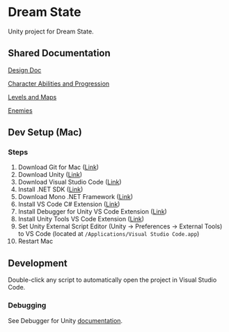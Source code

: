 # Dream State

Unity project for Dream State.

## Shared Documentation

[Design Doc](https://docs.google.com/document/d/1KRIfIZXIcgD6PZ0s587h0KvBtlP2AoZ4wNqnRCtIIKg)

[Character Abilities and Progression](https://docs.google.com/document/d/1hLS3WOBFBFqctKLYv0tOWeB95zW1tltwYOp-gIqsJOI)

[Levels and Maps](https://docs.google.com/document/d/1B0of8BLm5Y8hVjXYCi6-i6bdAcNPS6MguvqfVek96UA)

[Enemies](https://docs.google.com/document/d/1RT78fIcyutQ_HCHgvbjdCsnQ8u4gnrkNDhd_AqHBz6w)

## Dev Setup (Mac)

### Steps
1. Download Git for Mac ([Link](https://git-scm.com/download/mac))
2. Download Unity ([Link](https://store.unity.com/))
3. Download Visual Studio Code ([Link](https://code.visualstudio.com/download))
4. Install .NET SDK ([Link](https://www.microsoft.com/net/learn/get-started/macos))
5. Download Mono .NET Framework ([Link](http://www.mono-project.com/download/stable/))
6. Install VS Code C# Extension ([Link](https://marketplace.visualstudio.com/items?itemName=ms-vscode.csharp))
7. Install Debugger for Unity VS Code Extension ([Link](https://marketplace.visualstudio.com/items?itemName=Unity.unity-debug))
8. Install Unity Tools VS Code Extension ([Link](https://marketplace.visualstudio.com/items?itemName=Tobiah.unity-tools))
9. Set Unity External Script Editor (Unity -> Preferences -> External Tools) to VS Code (located at `/Applications/Visual Studio Code.app`)
10. Restart Mac

## Development

Double-click any script to automatically open the project in Visual Studio Code.

### Debugging

See Debugger for Unity [documentation](https://marketplace.visualstudio.com/items?itemName=Unity.unity-debug).
